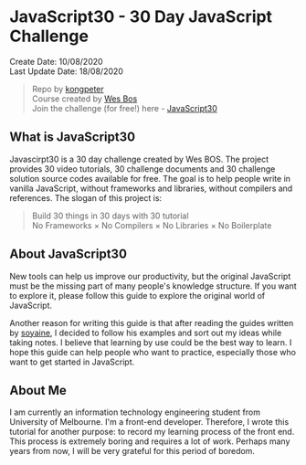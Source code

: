 # JavaScript30 - 30 Day JavaScript Challenge

 Create Date: 10/08/2020\
 Last Update Date: 18/08/2020

> Repo by [kongpeter](github.com/kongpeter)\
> Course created by [Wes Bos](https://github.com/wesbos)\
> Join the challenge (for free!) here - [JavaScript30](https://javascript30.com)


## What is JavaScript30

Javascirpt30 is a 30 day challenge created by Wes BOS. The project provides 30 video tutorials, 30 challenge documents and 30 challenge solution source codes available for free. The goal is to help people write in vanilla JavaScript, without frameworks and libraries, without compilers and references.
The slogan of this project is:
> Build 30 things in 30 days with 30  tutorial\
> No Frameworks × No Compilers × No Libraries × No Boilerplate




## About JavaScript30
New tools can help us improve our productivity, but the original JavaScript must be the missing part of many people's knowledge structure. If you want to explore it, please follow this guide to explore the original world of JavaScript.

Another reason for writing this guide is that after reading the guides written by [soyaine](https://github.com/soyaine), I decided to follow his examples and sort out my ideas while taking notes. I believe that learning by use could be the best way to learn. I hope this guide can help people who want to practice, especially those who want to get started in JavaScript.



## About Me
I am currently an information technology engineering student from University of Melbourne. I'm a front-end developer. Therefore, I wrote this tutorial for another purpose: to record my learning process of the front end. This process is extremely boring and requires a lot of work. Perhaps many years from now, I will be very grateful for this period of boredom.

